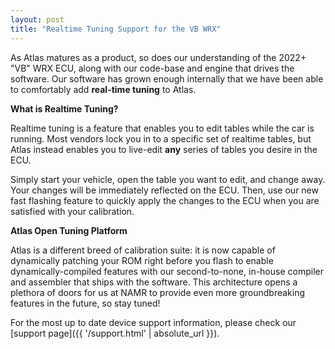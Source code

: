 ```yaml
---
layout: post
title: "Realtime Tuning Support for the VB WRX"
---
```


As Atlas matures as a product, so does our understanding of the 2022+ "VB" WRX ECU, along with our code-base and engine that drives the software. Our software has grown enough internally that we have been able to comfortably add **real-time tuning** to Atlas.

**What is Realtime Tuning?**

Realtime tuning is a feature that enables you to edit tables while the car is running. Most vendors lock you in to a specific set of realtime tables, but Atlas instead enables you to live-edit **any** series of tables you desire in the ECU.

Simply start your vehicle, open the table you want to edit, and change away. Your changes will be immediately reflected on the ECU. Then, use our new fast flashing feature to quickly apply the changes to the ECU when you are satisfied with your calibration.

**Atlas Open Tuning Platform**

Atlas is a different breed of calibration suite: it is now capable of dynamically patching your ROM right before you flash to enable dynamically-compiled features with our second-to-none, in-house compiler and assembler that ships with the software. This architecture opens a plethora of doors for us at NAMR to provide even more groundbreaking features in the future, so stay tuned!

For the most up to date device support information, please check our [support page]({{ '/support.html' | absolute_url }}).
